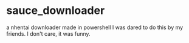 # sauce_downloader
a nhentai downloader made in powershell
I was dared to do this by my friends. I don't care, it was funny.
